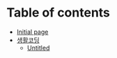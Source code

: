 # Table of contents

* [Initial page](README.md)
* [생활코딩](note/README.md)
  * [Untitled](note/untitled.md)

